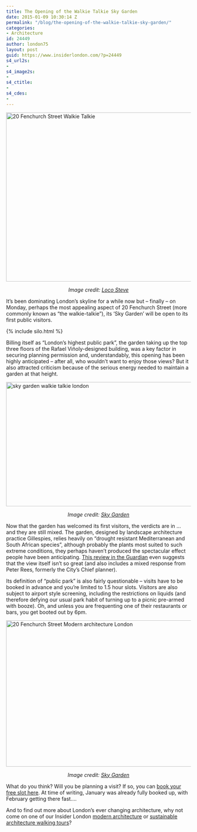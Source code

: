 ```yaml
---
title: The Opening of the Walkie Talkie Sky Garden
date: 2015-01-09 10:30:14 Z
permalink: "/blog/the-opening-of-the-walkie-talkie-sky-garden/"
categories:
- Architecture
id: 24449
author: london75
layout: post
guid: https://www.insiderlondon.com/?p=24449
s4_url2s:
-
s4_image2s:
-
s4_ctitle:
-
s4_cdes:
-
---
```


<img class="aligncenter wp-image-24456 size-full" src="/wp-content/uploads/2015/01/walkie-talkie_mini.jpg" alt="20 Fenchurch Street Walkie Talkie" width="569" height="461" />

<p style="text-align: center;">
  <em>Image credit: <a href="https://www.flickr.com/photos/locosteve/15490495484/in/photolist-pAQQCm-jbtak1-hmdz9u-oGvXWJ-eh2Ai2-euSBBr-fEST2K-pvum6u-p2BtV3-jnfXm9-k3GKMZ-osxssN-pUeJp8-qeg111-p3Qtig-jczA87-ovhQyM-odMU6W-odNbsT-ov1xoc-ddjLFi-pBkP7s-pSx5tf-oahAag-eiF3U3-oVBnNQ-pSwXaN-oVErTM-pSx3FY-fELZXX-fKwu7f-q8zvtm-iSRrGx-fHb84p-j55xua-pR2dpZ-jXeMSX-fhXSM6-e7mosW-pbDXT9-nYTt9y-ps8UxG-qaehUg-og5ub6-e9ZDzb-ognQEH-pj58vh-nzTtYD-oU6ohj-cGfweA" target="_blank">Loco Steve</a></em>
</p>

It’s been dominating London’s skyline for a while now but &#8211; finally &#8211; on Monday, perhaps the most appealing aspect of 20 Fenchurch Street (more commonly known as “the walkie-talkie”), its ‘Sky Garden’ will be open to its first public visitors.

{% include silo.html %}

Billing itself as “London’s highest public park”, the garden taking up the top three floors of the Rafael Viñoly-designed building, was a key factor in securing planning permission and, understandably, this opening has been highly anticipated &#8211; after all, who wouldn’t want to enjoy those views? But it also attracted criticism because of the serious energy needed to maintain a garden at that height.

<img class="aligncenter wp-image-24455 size-full" src="/wp-content/uploads/2015/01/sky-garden.jpg" alt="sky garden walkie talkie london" width="569" height="339" />

<p style="text-align: center;">
  <em>Image credit: <a href="http://skygarden.london/sky-garden" target="_blank">Sky Garden</a></em>
</p>

Now that the garden has welcomed its first visitors, the verdicts are in … and they are still mixed. The garden, designed by landscape architecture practice Gillespies, relies heavily on “drought resistant Mediterranean and South African species”, although probably the plants most suited to such extreme conditions, they perhaps haven’t produced the spectacular effect people have been anticipating. <a href="http://www.theguardian.com/artanddesign/architecture-design-blog/2015/jan/06/londons-sky-garden-walkie-talkie-the-more-you-pay-the-worse-the-view" target="_blank">This review in the Guardian</a> even suggests that the view itself isn’t so great (and also includes a mixed response from Peter Rees, formerly the City’s Chief planner).

Its definition of “public park” is also fairly questionable &#8211; visits have to be booked in advance and you’re limited to 1.5 hour slots. Visitors are also subject to airport style screening, including the restrictions on liquids (and therefore defying our usual park habit of turning up to a picnic pre-armed with booze). Oh, and unless you are frequenting one of their restaurants or bars, you get booted out by 6pm.

<img class="aligncenter wp-image-24457 size-full" src="/wp-content/uploads/2015/01/sky-garden-20-Fenchurch-street.jpg" alt="20 Fenchurch Street Modern architecture London" width="569" height="399" />

<p style="text-align: center;">
  <em>Image credit: <a href="http://skygarden.london/sky-garden" target="_blank">Sky Garden</a></em>
</p>

What do you think? Will you be planning a visit? If so, you can <a href="https://skygardentickets.com/skygardenpublic_ui/(S(mdslx4cbunu1opbcqodwgtbc))/filters/" target="_blank">book your free slot here</a>. At time of writing, January was already fully booked up, with February getting there fast&#8230;.

And to find out more about London’s ever changing architecture, why not come on one of our Insider London <a href="https://www.insiderlondon.com/london/educational-tours/modern-architecture-tour/#modern-architecture" target="_blank">modern architecture</a> or <a href="https://www.insiderlondon.com/london/educational-tours/sustainable-london-architecture-tour/#sustainable-architecture" target="_blank">sustainable architecture walking tours</a>?
